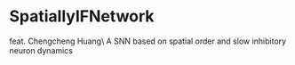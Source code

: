 # SpatiallyIFNetwork
feat. Chengcheng Huang\\
A SNN based on spatial order and slow inhibitory neuron dynamics
